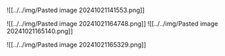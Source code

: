 ![[../../img/Pasted image 20241021141553.png]]

![[../../img/Pasted image 20241021164748.png]]
![[../../img/Pasted image 20241021165140.png]]


![[../../img/Pasted image 20241021165329.png]]